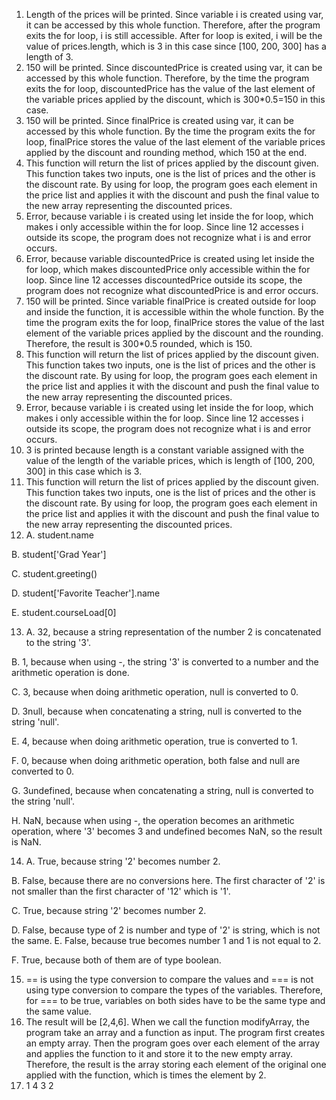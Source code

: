 1. Length of the prices will be printed. Since variable i is created using var, it can be accessed by this whole function. Therefore, after the program exits the for loop, i is still accessible. After for loop is exited, i will be the value of prices.length, which is 3 in this case since [100, 200, 300] has a length of 3.
2. 150 will be printed. Since discountedPrice is created using var, it can be accessed by this whole function. Therefore, by the time the program exits the for loop, discountedPrice has the value of the last element of the variable prices applied by the discount, which is 300*0.5=150 in this case.
3. 150 will be printed. Since finalPrice is created using var, it can be accessed by this whole function. By the time the program exits the for loop, finalPrice stores the value of the last element of the variable prices applied by the discount and rounding method, which 150 at the end.
4. This function will return the list of prices applied by the discount given. This function takes two inputs, one is the list of prices and the other is the discount rate. By using for loop, the program goes each element in the price list and applies it with the discount and push the final value to the new array representing the discounted prices.
5. Error, because variable i is created using let inside the for loop, which makes i only accessible within the for loop. Since line 12 accesses i outside its scope, the program does not recognize what i is and error occurs.
6. Error, because variable discountedPrice is created using let inside the for loop, which makes discountedPrice only accessible within the for loop. Since line 12 accesses discountedPrice outside its scope, the program does not recognize what discountedPrice is and error occurs.
7. 150 will be printed. Since variable finalPrice is created outside for loop and inside the function, it is accessible within the whole function. By the time the program exits the for loop, finalPrice stores the value of the last element of the variable prices applied by the discount and the rounding. Therefore, the result is 300*0.5 rounded, which is 150.
8. This function will return the list of prices applied by the discount given. This function takes two inputs, one is the list of prices and the other is the discount rate. By using for loop, the program goes each element in the price list and applies it with the discount and push the final value to the new array representing the discounted prices.
9. Error, because variable i is created using let inside the for loop, which makes i only accessible within the for loop. Since line 12 accesses i outside its scope, the program does not recognize what i is and error occurs.
10. 3 is printed because length is a constant variable assigned with the value of the length of the variable prices, which is length of [100, 200, 300] in this case which is 3.
11. This function will return the list of prices applied by the discount given. This function takes two inputs, one is the list of prices and the other is the discount rate. By using for loop, the program goes each element in the price list and applies it with the discount and push the final value to the new array representing the discounted prices.
12. A. student.name

B. student['Grad Year']

C. student.greeting()

D. student['Favorite Teacher'].name

E. student.courseLoad[0]

13. A. 32, because a string representation of the number 2 is concatenated to the string '3'.

B. 1, because when using -, the string '3' is converted to a number and the arithmetic operation is done.  

C. 3, because when doing arithmetic operation, null is converted to 0.

D. 3null, because when concatenating a string, null is converted to the string 'null'.

E. 4, because when doing arithmetic operation, true is converted to 1.

F. 0, because when doing arithmetic operation, both false and null are converted to 0.

G. 3undefined, because when concatenating a string, null is converted to the string 'null'.

H. NaN, because when using -, the operation becomes an arithmetic operation, where '3' becomes 3 and undefined becomes NaN, so the result is NaN.

14. A. True, because string '2' becomes number 2.

B. False, because there are no conversions here. The first character of '2' is not smaller than the first character of '12' which is '1'.

C. True, because string '2' becomes number 2.

D. False, because type of 2 is number and type of '2' is string, which is not the same.
E. False, because true becomes number 1 and 1 is not equal to 2.

F. True, because both of them are of type boolean.

15. == is using the type conversion to compare the values and === is not using type conversion to compare the types of the variables. Therefore, for === to be true, variables on both sides have to be the same type and the same value.
17. The result will be [2,4,6]. When we call the function modifyArray, the program take an array and a function as input. The program first creates an empty array. Then the program goes over each element of the array and applies the function to it and store it to the new empty array. Therefore, the result is the array storing each element of the original one applied with the function, which is times the element by 2.
19. 1 4 3 2